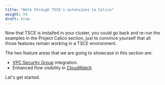 ```yaml
---
title: "Walk through TSCE's extensions to Calico"
weight: 50
draft: true
---
```

Now that TSCE is installed in your cluster, you could go back and re-run the examples in the Project Calico section, just to convince yourself that all those features remain working in a TSCE environment.

The two feature areas that we are going to showcase in this section are:

* [VPC Security Group](https://docs.aws.amazon.com/vpc/latest/userguide/VPC_SecurityGroups.html) integration.
* Enhanced flow visibility in [CloudWatch](https://aws.amazon.com/cloudwatch/)

Let's get started.
